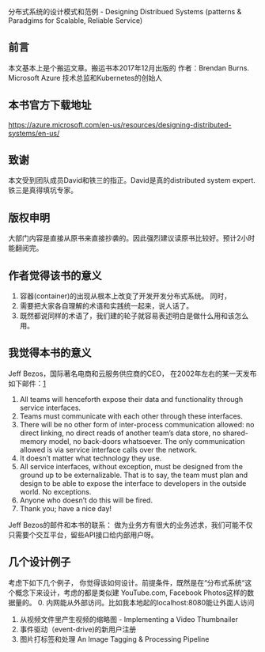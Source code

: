 分布式系统的设计模式和范例 - Designing Distribued Systems (patterns & Paradgims for Scalable, Reliable Service)

## 前言
本文基本上是个搬运文章。搬运书本2017年12月出版的<Designing Distributed Systems>  作者：Brendan Burns. Microsoft Azure
技术总监和Kubernetes的创始人

## 本书官方下载地址
https://azure.microsoft.com/en-us/resources/designing-distributed-systems/en-us/

## 致谢
本文受到团队成员David和铁三的指正。David是真的distributed system expert. 铁三是真得填坑专家。

## 版权申明
大部门内容是直接从原书来直接抄袭的。因此强烈建议读原书比较好。预计2小时能翻阅完。

## 作者觉得该书的意义
1. 容器(container)的出现从根本上改变了开发开发分布式系统。 同时，
2. 需要把大家各自理解的术语和实践统一起来，说人话了。
3. 既然都说同样的术语了，我们建的轮子就容易表述明白是做什么用和该怎么用。

## 我觉得本书的意义
Jeff Bezos，国际著名电商和云服务供应商的CEO， 在2002年左右的某一天发布如下邮件：[1](https://apievangelist.com/2012/01/12/the-secret-to-amazons-success-internal-apis/)
1. All teams will henceforth expose their data and functionality through service interfaces.
2. Teams must communicate with each other through these interfaces.
3. There will be no other form of inter-process communication allowed: no direct linking, no direct reads of another team’s data store, no shared-memory model, no back-doors whatsoever. The only communication allowed is via service interface calls over the network.
4. It doesn’t matter what technology they use.
5. All service interfaces, without exception, must be designed from the ground up to be externalizable. That is to say, the team must plan and design to be able to expose the interface to developers in the outside world. No exceptions.
6. Anyone who doesn’t do this will be fired.  
7. Thank you; have a nice day!

Jeff Bezos的邮件和本书的联系：
做为业务方有很大的业务述求，我们可能不仅只需要个交互平台，留些API接口给内部用户呀。


## 几个设计例子
考虑下如下几个例子， 你觉得该如何设计。前提条件，既然是在“分布式系统“这个概念下来设计，考虑的都是类似建
YouTube.com, Facebook Photos这样的数据量的。
0. 内网能从外部访问。比如我本地起的localhost:8080能让外面人访问
1. 从视频文件里产生视频的缩略图 - Implementing a Video Thumbnailer
2. 事件驱动（event-drive)的新用户注册
3. 图片打标签和处理 An Image Tagging & Processing Pipeline






 




